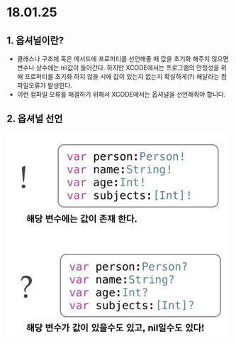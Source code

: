 # 18.01.25
## 1. 옵셔널이란?
- 클래스나 구조체 혹은 메서드에 프로퍼티를 선언해줄 때 값을 초기화 해주지 않으면 변수나 상수에는 nil값이 들어간다. 하지만 XCODE에서는 프로그램의 안정성을 위해 프로퍼티를 초기화 하지 않을 시에 값이 있는지 없는지 확실하게(?) 해달라는 컴파일오류가 발생한다.
- 이런 컴파일 오류를 해결하기 위해서 XCODE에서는 옵셔널을 선언해줘야 합니다.

## 2. 옵셔널 선언
![변수값지정](./Optional1.png)